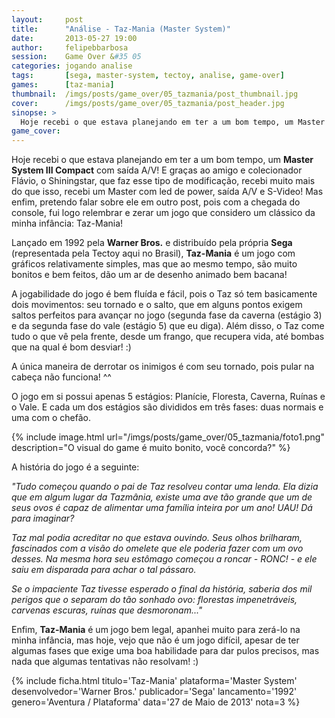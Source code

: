 ```yaml
---
layout:     post
title:      "Análise - Taz-Mania (Master System)"
date:       2013-05-27 19:00
author:     felipebbarbosa
session:    Game Over &#35 05
categories: jogando analise
tags:       [sega, master-system, tectoy, analise, game-over]
games:      [taz-mania]
thumbnail:  /imgs/posts/game_over/05_tazmania/post_thumbnail.jpg
cover:      /imgs/posts/game_over/05_tazmania/post_header.jpg
sinopse: >
  Hoje recebi o que estava planejando em ter a um bom tempo, um Master System III Compact com saída A/V! E graças ao amigo e colecionador Flávio, o Shiningstar, que faz esse tipo de modificação, recebi muito mais do que isso, recebi um Master com led de power, saída A/V e S-Video! Mas enfim, pretendo falar sobre ele em outro post, pois com a chegada do console, fui logo relembrar e zerar um jogo que considero um clássico da minha infância: Taz-Mania!
game_cover:
---
```

Hoje recebi o que estava planejando em ter a um bom tempo, um **Master System III Compact** com saída A/V! E graças ao amigo e colecionador Flávio, o Shiningstar, que faz esse tipo de modificação, recebi muito mais do que isso, recebi um Master com led de power, saída A/V e S-Video! Mas enfim, pretendo falar sobre ele em outro post, pois com a chegada do console, fui logo relembrar e zerar um jogo que considero um clássico da minha infância: Taz-Mania!

Lançado em 1992 pela **Warner Bros.** e distribuído pela própria **Sega** (representada pela Tectoy aqui no Brasil), **Taz-Mania** é um jogo com gráficos relativamente simples, mas que ao mesmo tempo, são muito bonitos e bem feitos, dão um ar de desenho animado bem bacana!

A jogabilidade do jogo é bem fluída e fácil, pois o Taz só tem basicamente dois movimentos: seu tornado e o salto, que em alguns pontos exigem saltos perfeitos para avançar no jogo (segunda fase da caverna (estágio 3) e da segunda fase do vale (estágio 5) que eu diga). Além disso, o Taz come tudo o que vê pela frente, desde um frango, que recupera vida, até bombas que na qual é bom desviar! :)

A única maneira de derrotar os inimigos é com seu tornado, pois pular na cabeça não funciona! ^^

O jogo em si possui apenas 5 estágios: Planície, Floresta, Caverna, Ruínas e o Vale. E cada um dos estágios são divididos em três fases: duas normais e uma com o chefão.

{% include image.html url="/imgs/posts/game_over/05_tazmania/foto1.png" description="O visual do game é muito bonito, você concorda?" %}

A história do jogo é a seguinte:

*"Tudo começou quando o pai de Taz resolveu contar uma lenda. Ela dizia que em algum lugar da Tazmânia, existe uma ave tão grande que um de seus ovos é capaz de alimentar uma família inteira por um ano! UAU! Dá para imaginar?*

*Taz mal podia acreditar no que estava ouvindo. Seus olhos brilharam, fascinados com a visão do omelete que ele poderia fazer com um ovo desses. Na mesma hora seu estômago começou a roncar - RONC! - e ele saiu em disparada para achar o tal pássaro.*

*Se o impaciente Taz tivesse esperado o final da história, saberia dos mil perigos que o separam do tão sonhado ovo: florestas impenetráveis, carvenas escuras, ruínas que desmoronam..."*

Enfim, **Taz-Mania** é um jogo bem legal, apanhei muito para zerá-lo na minha infância, mas hoje, vejo que não é um jogo difícil, apesar de ter algumas fases que exige uma boa habilidade para dar pulos precisos, mas nada que algumas tentativas não resolvam! :)

{% include ficha.html
  titulo='Taz-Mania'
  plataforma='Master System'
  desenvolvedor='Warner Bros.'
  publicador='Sega'
  lancamento='1992'
  genero='Aventura / Plataforma'
  data='27 de Maio de 2013'
  nota=3 %}
